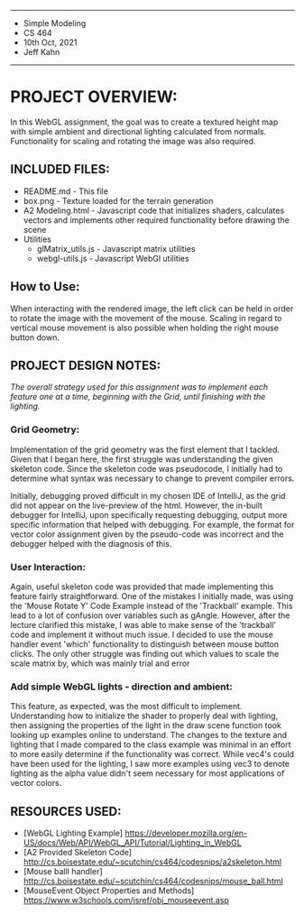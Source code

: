 ****************
* Simple Modeling
* CS 464
* 10th Oct, 2021
* Jeff Kahn
**************** 

# PROJECT OVERVIEW:

In this WebGL assignment, the goal was to create a textured height map with simple ambient and directional lighting calculated from normals.
Functionality for scaling and rotating the image was also required.


## INCLUDED FILES:

* README.md - This file
* box.png - Texture loaded for the terrain generation
* A2 Modeling.html - Javascript code that initializes shaders, calculates vectors and implements other required functionality before drawing the scene
* Utilities
  * glMatrix_utils.js - Javascript matrix utilities
  * webgl-utils.js - Javascript WebGl utilities

## How to Use:
When interacting with the rendered image, the left click can be held in order to rotate the image with the movement of the mouse. Scaling in regard
to vertical mouse movement is also possible when holding the right mouse button down.


## PROJECT DESIGN NOTES:
_The overall strategy used for this assignment was to implement each feature one at a time, beginning with the Grid, until finishing with the lighting._

### Grid Geometry:
Implementation of the grid geometry was the first element that I tackled. Given that I began here, the first struggle was understanding the given skeleton code.
Since the skeleton code was pseudocode, I initially had to determine what syntax was necessary to change to prevent compiler errors.

Initially, debugging proved difficult in my chosen IDE of IntelliJ, as the grid did not appear on the live-preview of the html. However, the in-built
debugger for IntelliJ, upon specifically requesting debugging, output more specific information that helped with debugging. For example, the format for
vector color assignment given by the pseudo-code was incorrect and the debugger helped with the diagnosis of this.


### User Interaction:
Again, useful skeleton code was provided that made implementing this feature fairly straightforward. One of the mistakes I initially made, was using the 
'Mouse Rotate Y' Code Example instead of the 'Trackball' example. This lead to a lot of confusion over variables such as gAngle. However, after the lecture
clarified this mistake, I was able to make sense of the 'trackball' code and implement it without much issue. I decided to use the mouse handler event
'which' functionality to distinguish between mouse button clicks. The only other struggle was finding out which values to scale the scale matrix by, which
was mainly trial and error


### Add simple WebGL lights - direction and ambient:
This feature, as expected, was the most difficult to implement. Understanding how to initialize the shader to properly deal with lighting, then 
assigning the properties of the light in the draw scene function took looking up examples online to understand. The changes to the texture and lighting that I
made compared to the class example was minimal in an effort to more easily determine if the functionality was correct. While vec4's could have been used for the lighting,
I saw more examples using vec3 to denote lighting as the alpha value didn't seem necessary for most applications of vector colors.

## RESOURCES USED:

* [WebGL Lighting Example] https://developer.mozilla.org/en-US/docs/Web/API/WebGL_API/Tutorial/Lighting_in_WebGL
* [A2 Provided Skeleton Code] http://cs.boisestate.edu/~scutchin/cs464/codesnips/a2skeleton.html
* [Mouse balll handler] http://cs.boisestate.edu/~scutchin/cs464/codesnips/mouse_ball.html
* [MouseEvent Object Properties and Methods] https://www.w3schools.com/jsref/obj_mouseevent.asp